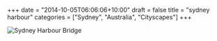 +++
date = "2014-10-05T06:06:06+10:00"
draft = false
title = "sydney harbour"
categories = ["Sydney", "Australia", "Cityscapes"]
+++

<img sizes="(max-width: 30em) 100%, (max-width: 50em) 50%,
            calc(33% - 100px)"
     srcset="/thumb/sydney-harbour.jpg 1024w,
             /thumb/sydney-harbour-large.jpg 800w,
             /thumb/sydney-harbour-medium.jpg 640w"
     src="/thumb/sydney-harbour-small.jpg"
     class="caption__media"
     alt="Sydney Harbour Bridge"/>

